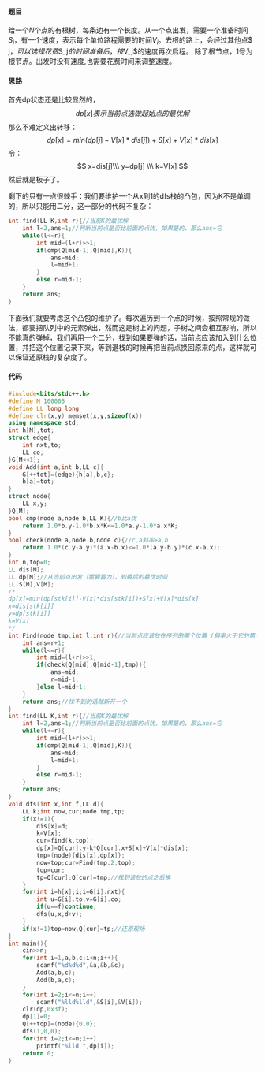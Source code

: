 #### 题目

给一个$N$个点的有根树，每条边有一个长度。从一个点出发，需要一个准备时间$S_i$，有一个速度，表示每个单位路程需要的时间$V_i$。去根的路上，会经过其他点$ j$，可以选择花费$S_j$的时间准备后，按$V_j​$的速度再次启程。 除了根节点，1号为根节点。出发时没有速度,也需要花费时间来调整速度。

#### 思路

首先dp状态还是比较显然的，
$$
dp[x]表示当前点选做起始点的最优解
$$
那么不难定义出转移：
$$
dp[x]=min(dp[j]-V[x]*dis[j])+S[x]+V[x]*dis[x]
$$
令：
$$
x=dis[j]\\\
y=dp[j] \\\
k=V[x]
$$
然后就是板子了。

剩下的只有一点很棘手：我们要维护一个从x到1的dfs栈的凸包，因为K不是单调的，所以只能用二分，这一部分的代码不复杂：

```cpp
int find(LL K,int r){//当前K的最优解 
	int l=2,ans=1;//判断当前点是否比前面的点优，如果是的，那么ans=它 
	while(l<=r){
		int mid=(l+r)>>1;
		if(cmp(Q[mid-1],Q[mid],K)){
			ans=mid;
			l=mid+1;
		}
		else r=mid-1;
	}
	return ans;
}
```

下面我们就要考虑这个凸包的维护了。每次遍历到一个点的时候，按照常规的做法，都要把队列中的元素弹出，然而这是树上的问题，子树之间会相互影响，所以不能真的弹掉，我们再用一个二分，找到如果要弹的话，当前点应该加入到什么位置，并把这个位置记录下来，等到退栈的时候再把当前点换回原来的点，这样就可以保证还原栈的复杂度了。

#### 代码

```cpp
#include<bits/stdc++.h>
#define M 100005
#define LL long long
#define clr(x,y) memset(x,y,sizeof(x))
using namespace std;
int h[M],tot;
struct edge{
	int nxt,to;
	LL co;
}G[M<<1];
void Add(int a,int b,LL c){
	G[++tot]=(edge){h[a],b,c};
	h[a]=tot;
}
struct node{
	LL x,y;
}Q[M];
bool cmp(node a,node b,LL K){//b比a优 
	return 1.0*b.y-1.0*b.x*K<=1.0*a.y-1.0*a.x*K;
}
bool check(node a,node b,node c){//c,a斜率>a,b 
	return 1.0*(c.y-a.y)*(a.x-b.x)<=1.0*(a.y-b.y)*(c.x-a.x);
}
int n,top=0;
LL dis[M];
LL dp[M];//从当前点出发（需要蓄力），到最后的最优时间
LL S[M],V[M];
/*
dp[x]=min(dp[stk[i]]-V[x]*dis[stk[i])+S[x]+V[x]*dis[x]
x=dis[stk[i]]
y=dp[stk[i]] 
k=V[x]
*/
int Find(node tmp,int l,int r){//当前点应该放在序列的哪个位置 (斜率大于它的第一个点)
	int ans=r+1;
	while(l<=r){
		int mid=(l+r)>>1;
		if(check(Q[mid],Q[mid-1],tmp)){
			ans=mid;
			r=mid-1;
		}else l=mid+1;
	}
	return ans;//找不到的话就新开一个 
}
int find(LL K,int r){//当前K的最优解 
	int l=2,ans=1;//判断当前点是否比前面的点优，如果是的，那么ans=它 
	while(l<=r){
		int mid=(l+r)>>1;
		if(cmp(Q[mid-1],Q[mid],K)){
			ans=mid;
			l=mid+1;
		}
		else r=mid-1;
	}
	return ans;
}
void dfs(int x,int f,LL d){
	LL k;int now,cur;node tmp,tp;
	if(x!=1){ 
		dis[x]=d;
		k=V[x];
		cur=find(k,top);
		dp[x]=Q[cur].y-k*Q[cur].x+S[x]+V[x]*dis[x];
		tmp=(node){dis[x],dp[x]};
		now=top;cur=Find(tmp,2,top);
		top=cur;
		tp=Q[cur];Q[cur]=tmp;//找到该放的点之后换 
	}
	for(int i=h[x];i;i=G[i].nxt){
		int u=G[i].to,v=G[i].co;
		if(u==f)continue;
		dfs(u,x,d+v);
	}
	if(x!=1)top=now,Q[cur]=tp;//还原现场
}
int main(){
	cin>>n;
	for(int i=1,a,b,c;i<n;i++){
		scanf("%d%d%d",&a,&b,&c);
		Add(a,b,c);
		Add(b,a,c);
	}
	for(int i=2;i<=n;i++)
		scanf("%lld%lld",&S[i],&V[i]);
	clr(dp,0x3f);
	dp[1]=0;
	Q[++top]=(node){0,0};
	dfs(1,0,0);
	for(int i=2;i<=n;i++)
		printf("%lld ",dp[i]);
	return 0;
}
```



